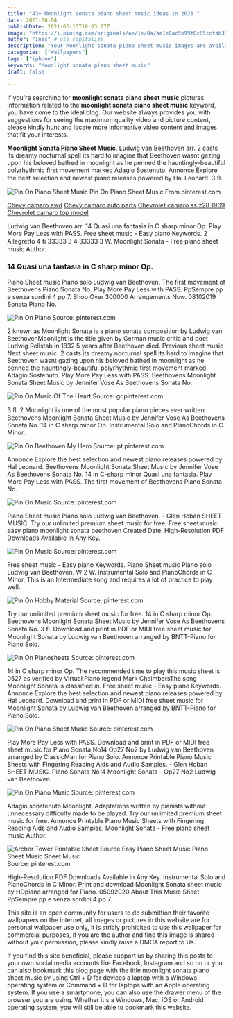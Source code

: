 ```yaml
---
title: "43+ Moonlight sonata piano sheet music ideas in 2021 "
date: 2021-06-04
publishDate: 2021-06-15T18:03:27Z
image: "https://i.pinimg.com/originals/ae/1e/0a/ae1e0ac5b99f0c65ccfab39077bebcd6.gif"
author: "Ines" # use capitalize
description: "Your Moonlight sonata piano sheet music images are available in this site. Moonlight sonata piano sheet music are a topic that is being searched for and liked by netizens now. You can Download the Moonlight sonata piano sheet music files here. Download all free photos."
categories: ["Wallpapers"]
tags: ["iphone"]
keywords: "Moonlight sonata piano sheet music"
draft: false

---
```


If you're searching for **moonlight sonata piano sheet music** pictures information related to the **moonlight sonata piano sheet music** keyword, you have come to the ideal  blog.  Our website always  provides you with  suggestions  for seeing  the maximum  quality video and picture  content, please kindly hunt and locate more informative video content and images  that fit your interests.

**Moonlight Sonata Piano Sheet Music**. Ludwig van Beethoven arr. 2 casts its dreamy nocturnal spell its hard to imagine that Beethoven wasnt gazing upon his beloved bathed in moonlight as he penned the hauntingly-beautiful polyrhythmic first movement marked Adagio Sostenuto. Annonce Explore the best selection and newest piano releases powered by Hal Leonard. 3 ﬂ.

![Pin On Piano Sheet Music](https://i.pinimg.com/originals/eb/bf/ec/ebbfec2e94b0b49a376bc79e38f3ea12.png "Pin On Piano Sheet Music")
Pin On Piano Sheet Music From pinterest.com

[Chevy camaro awd](/chevy-camaro-awd/)
[Chevy camaro auto parts](/chevy-camaro-auto-parts/)
[Chevrolet camaro ss z28 1969](/chevrolet-camaro-ss-z28-1969/)
[Chevrolet camaro top model](/chevrolet-camaro-top-model/)

Ludwig van Beethoven arr. 14 Quasi una fantasia in C sharp minor Op. Play More Pay Less with PASS. Free sheet music - Easy piano Keywords. 2 Allegretto 4 ﬁ 33333 3 4 33333 3 W. Moonlight Sonata - Free piano sheet music Author.

### 14 Quasi una fantasia in C sharp minor Op.

Piano Sheet music Piano solo Ludwig van Beethoven. The first movement of Beethovens Piano Sonata No. Play More Pay Less with PASS. PpSempre pp e senza sordini 4 pp 7. Shop Over 300000 Arrangements Now. 08102019 Sonata Piano No.


![Pin On Piano](https://i.pinimg.com/originals/db/b5/18/dbb5184c3538e8073b4b391948bdd314.png "Pin On Piano")
Source: pinterest.com

2 known as Moonlight Sonata is a piano sonata composition by Ludwig van BeethovenMoonlight is the title given by German music critic and poet Ludwig Rellstab in 1832 5 years after Beethoven died. Previous sheet music Next sheet music. 2 casts its dreamy nocturnal spell its hard to imagine that Beethoven wasnt gazing upon his beloved bathed in moonlight as he penned the hauntingly-beautiful polyrhythmic first movement marked Adagio Sostenuto. Play More Pay Less with PASS. Beethovens Moonlight Sonata Sheet Music by Jennifer Vose As Beethovens Sonata No.

![Pin On Music Of The Heart](https://i.pinimg.com/originals/5f/52/a0/5f52a002cf2802278df650376056381c.gif "Pin On Music Of The Heart")
Source: gr.pinterest.com

3 ﬂ. 2 Moonlight is one of the most popular piano pieces ever written. Beethovens Moonlight Sonata Sheet Music by Jennifer Vose As Beethovens Sonata No. 14 in C sharp minor Op. Instrumental Solo and PianoChords in C Minor.

![Pin On Beethoven My Hero](https://i.pinimg.com/originals/a7/65/71/a765710868459f6f11dd2ddd1147d274.png "Pin On Beethoven My Hero")
Source: pt.pinterest.com

Annonce Explore the best selection and newest piano releases powered by Hal Leonard. Beethovens Moonlight Sonata Sheet Music by Jennifer Vose As Beethovens Sonata No. 14 in C-sharp minor Quasi una fantasia. Play More Pay Less with PASS. The first movement of Beethovens Piano Sonata No.

![Pin On Music](https://i.pinimg.com/originals/a3/cf/a5/a3cfa540e11111eb46970d53eb78ab0a.jpg "Pin On Music")
Source: pinterest.com

Piano Sheet music Piano solo Ludwig van Beethoven. - Glen Hoban SHEET MUSIC. Try our unlimited premium sheet music for free. Free sheet music easy piano moonlight sonata beethoven Created Date. High-Resolution PDF Downloads Available In Any Key.

![Pin On Music](https://i.pinimg.com/originals/c3/d0/9d/c3d09d5a0e7041724417c812aad544e9.png "Pin On Music")
Source: pinterest.com

Free sheet music - Easy piano Keywords. Piano Sheet music Piano solo Ludwig van Beethoven. W 2 W. Instrumental Solo and PianoChords in C Minor. This is an Intermediate song and requires a lot of practice to play well.

![Pin On Hobby Material](https://i.pinimg.com/originals/92/d6/33/92d633f36005c089deedf0a1cbd67140.jpg "Pin On Hobby Material")
Source: pinterest.com

Try our unlimited premium sheet music for free. 14 in C sharp minor Op. Beethovens Moonlight Sonata Sheet Music by Jennifer Vose As Beethovens Sonata No. 3 ﬂ. Download and print in PDF or MIDI free sheet music for Moonlight Sonata by Ludwig van Beethoven arranged by BNTT-Piano for Piano Solo.

![Pin On Pianosheets](https://i.pinimg.com/originals/91/01/7e/91017e9d4f8476a9b08c99c38031f932.jpg "Pin On Pianosheets")
Source: pinterest.com

14 in C sharp minor Op. The recommended time to play this music sheet is 0527 as verified by Virtual Piano legend Mark ChaimbersThe song Moonlight Sonata is classified in. Free sheet music - Easy piano Keywords. Annonce Explore the best selection and newest piano releases powered by Hal Leonard. Download and print in PDF or MIDI free sheet music for Moonlight Sonata by Ludwig van Beethoven arranged by BNTT-Piano for Piano Solo.

![Pin On Piano Sheet Music](https://i.pinimg.com/originals/eb/bf/ec/ebbfec2e94b0b49a376bc79e38f3ea12.png "Pin On Piano Sheet Music")
Source: pinterest.com

Play More Pay Less with PASS. Download and print in PDF or MIDI free sheet music for Piano Sonata No14 Op27 No2 by Ludwig van Beethoven arranged by ClassicMan for Piano Solo. Annonce Printable Piano Music Sheets with Fingering Reading Aids and Audio Samples. - Glen Hoban SHEET MUSIC. Piano Sonata No14 Moonlight Sonata - Op27 No2 Ludwig van Beethoven.

![Pin On Piano Music](https://i.pinimg.com/originals/90/63/ee/9063ee26c283c55faea276c424afd0ea.gif "Pin On Piano Music")
Source: pinterest.com

Adagio sonstenuto Moonlight. Adaptations written by pianists without unnecessary difficulty made to be played. Try our unlimited premium sheet music for free. Annonce Printable Piano Music Sheets with Fingering Reading Aids and Audio Samples. Moonlight Sonata - Free piano sheet music Author.

![Archer Tower Printable Sheet Source Easy Piano Sheet Music Piano Sheet Music Sheet Music](https://i.pinimg.com/originals/ae/1e/0a/ae1e0ac5b99f0c65ccfab39077bebcd6.gif "Archer Tower Printable Sheet Source Easy Piano Sheet Music Piano Sheet Music Sheet Music")
Source: pinterest.com

High-Resolution PDF Downloads Available In Any Key. Instrumental Solo and PianoChords in C Minor. Print and download Moonlight Sonata sheet music by HDpiano arranged for Piano. 05092020 About This Music Sheet. PpSempre pp e senza sordini 4 pp 7.

This site is an open community for users to do submittion their favorite wallpapers on the internet, all images or pictures in this website are for personal wallpaper use only, it is stricly prohibited to use this wallpaper for commercial purposes, if you are the author and find this image is shared without your permission, please kindly raise a DMCA report to Us.

If you find this site beneficial, please support us by sharing this posts to your own social media accounts like Facebook, Instagram and so on or you can also bookmark this blog page with the title moonlight sonata piano sheet music by using Ctrl + D for devices a laptop with a Windows operating system or Command + D for laptops with an Apple operating system. If you use a smartphone, you can also use the drawer menu of the browser you are using. Whether it's a Windows, Mac, iOS or Android operating system, you will still be able to bookmark this website.
